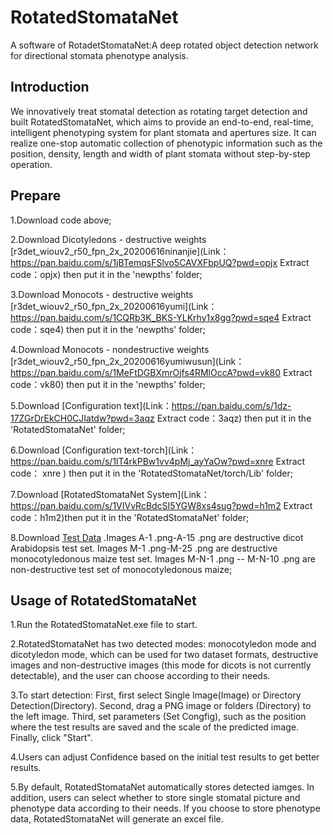 # RotatedStomataNet
A software of RotadetStomataNet:A deep rotated object detection network for directional stomata phenotype analysis.

[](C:\Users\Administrator\Desktop\figures\graphical_abstract.tif)

## Introduction

We innovatively treat stomatal detection as rotating target detection and built RotatedStomataNet, which aims to provide an end-to-end, real-time, intelligent phenotyping system for plant stomata and apertures size. It can realize one-stop automatic collection of phenotypic information such as the position, density, length and width of plant stomata without step-by-step operation.

## Prepare 
1.Download code above;

2.Download Dicotyledons - destructive weights [r3det_wiouv2_r50_fpn_2x_20200616ninanjie](Link：https://pan.baidu.com/s/1jBTemqsFSlvo5CAVXFbpUQ?pwd=opjx  Extract code：opjx) then put it in the 'newpths' folder; 

3.Download Monocots - destructive weights [r3det_wiouv2_r50_fpn_2x_20200616yumi](Link：https://pan.baidu.com/s/1CQRb3K_BKS-YLKrhy1x8gg?pwd=sqe4  Extract code：sqe4) then put it in the 'newpths' folder; 

4.Download Monocots - nondestructive weights [r3det_wiouv2_r50_fpn_2x_20200616yumiwusun](Link：https://pan.baidu.com/s/1MeFtDGBXmrOjfs4RMlOccA?pwd=vk80  Extract code：vk80) then put it in the 'newpths' folder; 

5.Download [Configuration text](Link：https://pan.baidu.com/s/1dz-17ZGrDrEkCH0CJIatdw?pwd=3aqz  Extract code：3aqz) then put it in the 'RotatedStomataNet' folder;

6.Download [Configuration text-torch](Link：https://pan.baidu.com/s/1lT4rkPBw1vv4pMj_ayYaOw?pwd=xnre  Extract code： xnre  ) then put it in the 'RotatedStomataNet/torch/Lib' folder;

7.Download [RotatedStomataNet System](Link：https://pan.baidu.com/s/1VIVvRcBdcSI5YGW8xs4sug?pwd=h1m2  Extract code：h1m2)then put it in the 'RotatedStomataNet' folder;

8.Download [Test Data](https://github.com/AITAhenu/RotatedStomataNet/blob/main/test-images) .Images A-1 .png-A-15 .png are destructive dicot Arabidopsis test set. Images M-1 .png-M-25 .png are destructive monocotyledonous maize test set. Images M-N-1 .png -- M-N-10 .png are non-destructive test set of monocotyledonous maize;

## Usage of RotatedStomataNet

1.Run the RotatedStomataNet.exe file to start.

2.RotatedStomataNet has two detected modes: monocotyledon mode and dicotyledon mode,  which can be used for two dataset formats, destructive images and non-destructive images (this mode for dicots is not currently detectable), and the user can choose according to their needs.

3.To start detection: First, first select Single Image(Image) or Directory Detection(Directory). Second, drag a PNG image or folders (Directory) to the left image. Third, set parameters (Set Congfig), such as the position where the test results are saved and the scale of the predicted image. Finally, click "Start".

4.Users can adjust Confidence based on the initial test results to get better results.

5.By default, RotatedStomataNet automatically stores detected iamges. In addition, users can select whether to store single stomatal picture and phenotype data according to their needs. If you choose to store phenotype data, RotatedStomataNet will generate an excel file.

